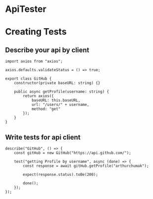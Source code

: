 # ApiTester

# Creating Tests

## Describe your api by client

```
import axios from "axios";

axios.defaults.validateStatus = () => true;

export class GitHub {
    constructor(private baseURL: string) {}

    public async getProfile(username: string) {
        return axios({
            baseURL: this.baseURL,
            url: "/users/" + username,
            method: "get"
        });
    }
}
```

## Write tests for api client

```
describe("GitHub", () => {
    const gitHub = new GitHub("https://api.github.com/");
        
    test("getting Profile by username", async (done) => {
        const response = await gitHub.getProfile("arthurchumak");

        expect(response.status).toBe(200);

        done();
    });
});

```